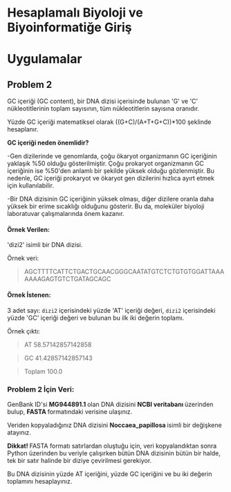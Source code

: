 
# Hesaplamalı Biyoloji ve Biyoinformatiğe Giriş
# Uygulamalar

## Problem 2

GC içeriği (GC content), bir DNA dizisi içerisinde bulunan 'G' ve 'C' nükleotitlerinin toplam sayısının, tüm nükleotitlerin sayısına oranıdır.

Yüzde GC içeriği matematiksel olarak ((G+C)/(A+T+G+C))\*100 şeklinde hesaplanır.

<b> GC içeriği neden önemlidir? </b> 

-Gen dizilerinde ve genomlarda, çoğu ökaryot organizmanın GC içeriğinin yaklaşık %50 olduğu gösterilmiştir. Çoğu prokaryot organizmanın GC içeriğinin ise %50'den anlamlı bir şekilde yüksek olduğu gözlenmiştir. Bu nedenle, GC içeriği prokaryot ve ökaryot gen dizilerini hızlıca ayırt etmek için kullanılabilir.

-Bir DNA dizisinin GC içeriğinin yüksek olması, diğer dizilere oranla daha yüksek bir erime sıcaklığı olduğunu gösterir. Bu da, moleküler biyoloji laboratuvar çalışmalarında önem kazanır.

#### Örnek Verilen:

'dizi2' isimli bir DNA dizisi.

Örnek veri:

> AGCTTTTCATTCTGACTGCAACGGGCAATATGTCTCTGTGTGGATTAAAAAAAGAGTGTCTGATAGCAGC

#### Örnek İstenen:

3 adet sayı: `dizi2` içerisindeki yüzde 'AT' içeriği değeri, `dizi2` içerisindeki yüzde 'GC' içeriği değeri ve bulunan bu ilk iki değerin toplamı.

Örnek çıktı:

> AT 58.57142857142858

> GC 41.42857142857143

> Toplam 100.0

### Problem 2 İçin Veri:

GenBank ID'si <b> MG944891.1 </b> olan DNA dizisini <b> NCBI veritabanı </b> üzerinden bulup, <b> FASTA </b> formatındaki verisine ulaşınız. 

Veriden kopyaladığınız DNA dizisini <b> Noccaea_papillosa </b> isimli bir değişkene atayınız.

<b> Dikkat! </b> FASTA formatı satırlardan oluştuğu için, veri kopyalandıktan sonra Python üzerinden bu veriyle çalışırken bütün DNA dizisinin bütün bir halde, tek bir satır halinde bir diziye çevirilmesi gerekiyor.

Bu DNA dizisinin yüzde AT içeriğini, yüzde GC içeriğini ve bu iki değerin toplamını hesaplayınız.
